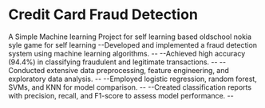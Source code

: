 # Credit Card Fraud Detection
A Simple Machine learning Project for self learning based oldschool nokia syle game for self learning
--Developed and implemented a fraud detection system using machine learning algorithms.            --
--Achieved high accuracy (94.4%) in classifying fraudulent and legitimate transactions.            --
--Conducted extensive data preprocessing, feature engineering, and exploratory data analysis.      --
--Employed logistic regression, random forest, SVMs, and KNN for model comparison.                 --
--Created classification reports with precision, recall, and F1-score to assess model performance. --



